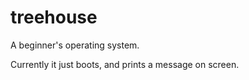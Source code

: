 # treehouse

A beginner's operating system.

Currently it just boots, and prints a message on screen.
